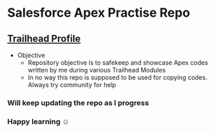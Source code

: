# Salesforce Apex Practise Repo

##  [Trailhead Profile](https://trailblazer.me/id/apoorv-vatsal)


+ Objective
    - Repository objective is to safekeep and showcase Apex codes written by me during various Trailhead Modules
    - In no way this repo is supposed to be used for copying codes. Always try community for help

### Will keep updating the repo as I progress
### Happy learning :relaxed: 
